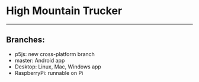 # High Mountain Trucker
***
## Branches:
* p5js: new cross-platform branch
* master: Android app
* Desktop: Linux, Mac, Windows app
* RaspberryPi: runnable on Pi
